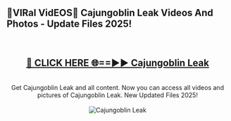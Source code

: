 <h2>🔴VIRal VidEOS🔴 Cajungoblin Leak Videos And Photos - Update Files 2025!</h2>
<br>
<div align="center">
<h2><a href="https://virallinks.top/odZfE0" rel="nofollow">🔴 CLICK HERE 🌐==►► Cajungoblin Leak</a></h2>
<br>
Get Cajungoblin Leak and all content. Now you can access all videos and pictures of Cajungoblin Leak. New Updated Files 2025!
<br>
<br>
<a href="https://virallinks.top/odZfE0" rel="nofollow" data-target="animated-image.originalLink"><img src="https://i.imgur.com/dJHk4Zq.gif)" alt="Cajungoblin Leak" style="max-width: 100%; display: inline-block;" data-target="animated-image.originalImage"></a>
</div>
<br>
